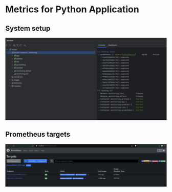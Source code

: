 # Metrics for Python Application

## System setup

![Successful Docker Compose run](./screenshots/compose_with_prometheus.png)

## Prometheus targets

![Prometheus targets](./screenshots/prometheus_targets.png)
